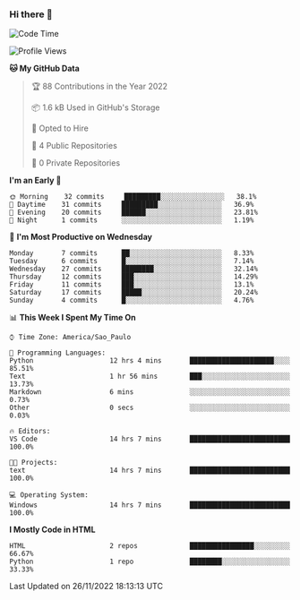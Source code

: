### Hi there 👋

<!--
**igabriel-gb/igabriel-gb** is a ✨ _special_ ✨ repository because its `README.md` (this file) appears on your GitHub profile.

Here are some ideas to get you started:

- 🔭 I’m currently working on ...
- 🌱 I’m currently learning ...
- 👯 I’m looking to collaborate on ...
- 🤔 I’m looking for help with ...
- 💬 Ask me about ...
- 📫 How to reach me: ...
- 😄 Pronouns: ...
- ⚡ Fun fact: ...
-->

<!--START_SECTION:waka-->
![Code Time](http://img.shields.io/badge/Code%20Time-36%20hrs%2023%20mins-blue)

![Profile Views](http://img.shields.io/badge/Profile%20Views-6-blue)

**🐱 My GitHub Data** 

> 🏆 88 Contributions in the Year 2022
 > 
> 📦 1.6 kB Used in GitHub's Storage 
 > 
> 💼 Opted to Hire
 > 
> 📜 4 Public Repositories 
 > 
> 🔑 0 Private Repositories  
 > 
**I'm an Early 🐤** 

```text
🌞 Morning    32 commits     █████████░░░░░░░░░░░░░░░░   38.1% 
🌇 Daytime    31 commits     █████████░░░░░░░░░░░░░░░░   36.9% 
🌃 Evening    20 commits     ██████░░░░░░░░░░░░░░░░░░░   23.81% 
🌙 Night      1 commits      ░░░░░░░░░░░░░░░░░░░░░░░░░   1.19%

```
📅 **I'm Most Productive on Wednesday** 

```text
Monday       7 commits      ██░░░░░░░░░░░░░░░░░░░░░░░   8.33% 
Tuesday      6 commits      █░░░░░░░░░░░░░░░░░░░░░░░░   7.14% 
Wednesday    27 commits     ████████░░░░░░░░░░░░░░░░░   32.14% 
Thursday     12 commits     ███░░░░░░░░░░░░░░░░░░░░░░   14.29% 
Friday       11 commits     ███░░░░░░░░░░░░░░░░░░░░░░   13.1% 
Saturday     17 commits     █████░░░░░░░░░░░░░░░░░░░░   20.24% 
Sunday       4 commits      █░░░░░░░░░░░░░░░░░░░░░░░░   4.76%

```


📊 **This Week I Spent My Time On** 

```text
⌚︎ Time Zone: America/Sao_Paulo

💬 Programming Languages: 
Python                   12 hrs 4 mins       █████████████████████░░░░   85.51% 
Text                     1 hr 56 mins        ███░░░░░░░░░░░░░░░░░░░░░░   13.73% 
Markdown                 6 mins              ░░░░░░░░░░░░░░░░░░░░░░░░░   0.73% 
Other                    0 secs              ░░░░░░░░░░░░░░░░░░░░░░░░░   0.03%

🔥 Editors: 
VS Code                  14 hrs 7 mins       █████████████████████████   100.0%

🐱‍💻 Projects: 
text                     14 hrs 7 mins       █████████████████████████   100.0%

💻 Operating System: 
Windows                  14 hrs 7 mins       █████████████████████████   100.0%

```

**I Mostly Code in HTML** 

```text
HTML                     2 repos             ████████████████░░░░░░░░░   66.67% 
Python                   1 repo              ████████░░░░░░░░░░░░░░░░░   33.33%

```



 Last Updated on 26/11/2022 18:13:13 UTC
<!--END_SECTION:waka-->
